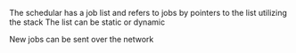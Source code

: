 The schedular has a job list and refers to jobs by pointers to the list utilizing the stack
The list can be static or dynamic

New jobs can be sent over the network
